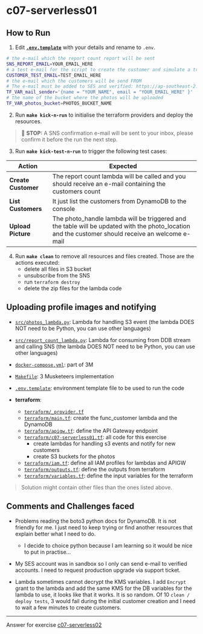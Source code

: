 # c07-serverless01

## How to Run

1. Edit [**`.env.template`**](.env.template) with your details and rename to `.env`.

```bash
# the e-mail which the report count report will be sent
SNS_REPORT_EMAIL=YOUR_EMAIL_HERE
# a test e-mail for the script to create the customer and simulate a trigger for the lambda functions (photo_handler and report_count) 
CUSTOMER_TEST_EMAIL=TEST_EMAIL_HERE
# the e-mail which the customers will be send FROM
# The e-mail must be added to SES and verified: https://ap-southeast-2.console.aws.amazon.com/ses/home?region=ap-southeast-2#verified-senders-email:
TF_VAR_mail_sender='{name = "YOUR_NAME", email = "YOUR_EMAIL_HERE" }'
# the name of the bucket where the photos will be uploaded
TF_VAR_photos_bucket=PHOTOS_BUCKET_NAME
```

2. Run **`make kick-n-run`** to initialise the terraform providers and deploy the resources. 

> 🛑 **STOP:** A SNS confirmation e-mail will be sent to your inbox, please confirm it before the run the next step.

3. Run **`make kick-test-n-run`** to trigger the following test cases:

| Action              | Expected                                 |
|---------------------|------------------------------------------|
| **Create Customer** | The report count lambda will be called and you should receive an e-mail containing the customers count |
| **List Customers**  | It just list the customers from DynamoDB to the console |
| **Upload Picture**  | The photo_handle lambda will be triggered and the table will be updated with the photo_location and the customer should receive an welcome e-mail |

4. Run **`make clean`** to remove all resources and files created. Those are the actions executed:
   - delete all files in S3 bucket
   - unsubscribe from the SNS
   - run `terraform destroy`
   - delete the zip files for the lambda code

## Uploading profile images and notifying 

- [`src/photos_lambda.py`](src/photos_lambda.py): Lambda for handling S3 event (the lambda DOES NOT need to be Python, you can use other languages)
- [`src/report_count_lambda.py`](src/report_count_lambda.py): Lambda for consuming from DDB stream and calling SNS (the lambda DOES NOT need to be Python, you can use other languages)
- [`docker-compose.yml`](docker-compose.yml): part of 3M 
- [`Makefile`](Makefile): 3 Musketeers implementation
- [`.env.template`](.env.template): environment template file to be used to run the code

- **terraform**:
   - [`terraform/_provider.tf`](terraform/_provider.tf)
   - [`terraform/main.tf`](terraform/main.tf): create the func_customer lambda and the DynamoDB
   - [`terraform/apigw.tf`](terraform/apigw.tf): define the API Gateway endpoint
   - [`terraform/c07-serverless01.tf`](terraform/c07-serverless01.tf): all code for this exercise
      - create lambdas for handling s3 events and notify for new customers
      - create S3 buckets for the photos
   - [`terraform/iam.tf`](terraform/iam.tf): define all IAM profiles for lambdas and APIGW
   - [`terraform/outputs.tf`](terraform/outputs.tf): define the outputs from terraform
   - [`terraform/variables.tf`](terraform/variables.tf): define the input variables for the terraform

> Solution might contain other files than the ones listed above.

## Comments and Challenges faced

- Problems reading the boto3 python docs for DynamoDB. It is not friendly for me. I just need to keep trying or find another resources that explain better what I need to do.
   - I decide to choice python because I am learning so it would be nice to put in practise...

- My SES account was in sandbox so I only can send e-mail to verified accounts. I need to request production upgrade via support ticket.

- Lambda sometimes cannot decrypt the KMS variables. I add `Encrypt` grant to the lambda and add the same KMS for the DB variables for the lambda to use, it looks like that it works. It is so random. Of 10 `clean / deploy tests`, 3 would fail during the initial customer creation and I need to wait a few minutes to create customers.


<!-- Don't change anything below this point-->
<!-- Before commiting, remove both commented lines--> 
***
Answer for exercise [c07-serverless02](https://github.com/devopsacademyau/academy/blob/b06b4cc323b9349d904562e45551c22974928952/classes/07class/exercises/c07-serverless01/README.md)
